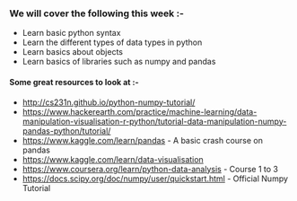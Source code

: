 ### We will cover the following this week :-
* Learn basic python syntax
* Learn the different types of data types in python
* Learn basics about objects
* Learn basics of libraries such as numpy and pandas

#### Some great resources to look at :-
* http://cs231n.github.io/python-numpy-tutorial/
* https://www.hackerearth.com/practice/machine-learning/data-manipulation-visualisation-r-python/tutorial-data-manipulation-numpy-pandas-python/tutorial/
* https://www.kaggle.com/learn/pandas - A basic crash course on pandas
* https://www.kaggle.com/learn/data-visualisation
* https://www.coursera.org/learn/python-data-analysis - Course 1 to 3
* https://docs.scipy.org/doc/numpy/user/quickstart.html - Official Numpy Tutorial
